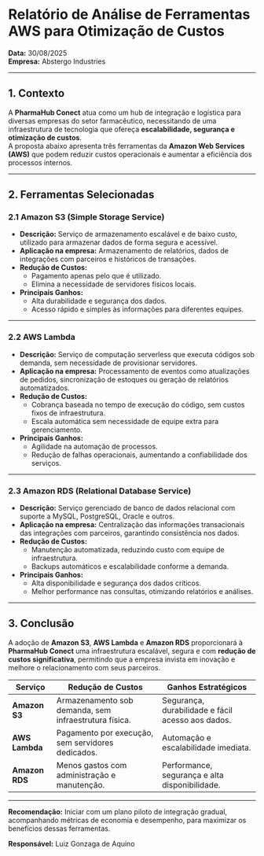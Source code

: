 # Relatório de Análise de Ferramentas AWS para Otimização de Custos  
 
**Data:** 30/08/2025  
**Empresa:** Abstergo Industries 

---

## 1. Contexto
A **PharmaHub Conect** atua como um hub de integração e logística para diversas empresas do setor farmacêutico, necessitando de uma infraestrutura de tecnologia que ofereça **escalabilidade, segurança e otimização de custos**.  
A proposta abaixo apresenta três ferramentas da **Amazon Web Services (AWS)** que podem reduzir custos operacionais e aumentar a eficiência dos processos internos.

---

## 2. Ferramentas Selecionadas

### **2.1 Amazon S3 (Simple Storage Service)**  
- **Descrição:** Serviço de armazenamento escalável e de baixo custo, utilizado para armazenar dados de forma segura e acessível.  
- **Aplicação na empresa:** Armazenamento de relatórios, dados de integrações com parceiros e históricos de transações.  
- **Redução de Custos:**  
  - Pagamento apenas pelo que é utilizado.  
  - Elimina a necessidade de servidores físicos locais.  
- **Principais Ganhos:**  
  - Alta durabilidade e segurança dos dados.  
  - Acesso rápido e simples às informações para diferentes equipes.

---

### **2.2 AWS Lambda**  
- **Descrição:** Serviço de computação serverless que executa códigos sob demanda, sem necessidade de provisionar servidores.  
- **Aplicação na empresa:** Processamento de eventos como atualizações de pedidos, sincronização de estoques ou geração de relatórios automatizados.  
- **Redução de Custos:**  
  - Cobrança baseada no tempo de execução do código, sem custos fixos de infraestrutura.  
  - Escala automática sem necessidade de equipe extra para gerenciamento.  
- **Principais Ganhos:**  
  - Agilidade na automação de processos.  
  - Redução de falhas operacionais, aumentando a confiabilidade dos serviços.

---

### **2.3 Amazon RDS (Relational Database Service)**  
- **Descrição:** Serviço gerenciado de banco de dados relacional com suporte a MySQL, PostgreSQL, Oracle e outros.  
- **Aplicação na empresa:** Centralização das informações transacionais das integrações com parceiros, garantindo consistência nos dados.  
- **Redução de Custos:**  
  - Manutenção automatizada, reduzindo custo com equipe de infraestrutura.  
  - Backups automáticos e escalabilidade conforme a demanda.  
- **Principais Ganhos:**  
  - Alta disponibilidade e segurança dos dados críticos.  
  - Melhor performance nas consultas, otimizando relatórios e análises.

---

## 3. Conclusão
A adoção de **Amazon S3**, **AWS Lambda** e **Amazon RDS** proporcionará à **PharmaHub Conect** uma infraestrutura escalável, segura e com **redução de custos significativa**, permitindo que a empresa invista em inovação e melhore o relacionamento com seus parceiros.  

| Serviço | Redução de Custos | Ganhos Estratégicos |
|----------|-----------------|----------------------|
| **Amazon S3** | Armazenamento sob demanda, sem infraestrutura física. | Segurança, durabilidade e fácil acesso aos dados. |
| **AWS Lambda** | Pagamento por execução, sem servidores dedicados. | Automação e escalabilidade imediata. |
| **Amazon RDS** | Menos gastos com administração e manutenção. | Performance, segurança e alta disponibilidade. |

---

**Recomendação:** Iniciar com um plano piloto de integração gradual, acompanhando métricas de economia e desempenho, para maximizar os benefícios dessas ferramentas.

**Responsável:** Luiz Gonzaga de Aquino
